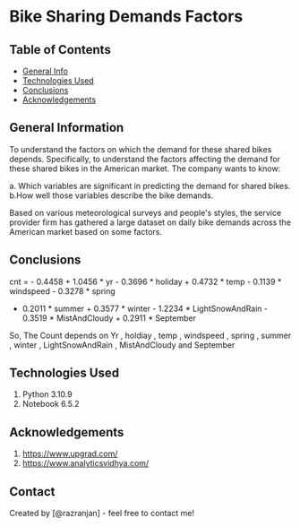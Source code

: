 # Bike Sharing Demands Factors

## Table of Contents
* [General Info](#general-information)
* [Technologies Used](#technologies-used)
* [Conclusions](#conclusions)
* [Acknowledgements](#acknowledgements)

<!-- You can include any other section that is pertinent to your problem -->

## General Information
To understand the factors on which the demand for these shared bikes depends. Specifically, to understand the factors affecting the demand for these shared bikes in the American market. The company wants to know:

a. Which variables are significant in predicting the demand for shared bikes.
b.How well those variables describe the bike demands.

Based on various meteorological surveys and people's styles, the service provider firm has gathered a large dataset on daily bike demands across the American market based on some factors. 


## Conclusions
 cnt = - 0.4458 + 1.0456 * yr - 0.3696 * holiday + 0.4732 * temp - 0.1139 * windspeed - 0.3278 * spring 
 + 0.2011 * summer + 0.3577 * winter - 1.2234 * LightSnowAndRain - 0.3519 * MistAndCloudy + 0.2911 * September

 So, The Count depends on Yr , holdiay , temp , windspeed , spring , summer , winter , LightSnowAndRain , MistAndCloudy and September


## Technologies Used
1. Python 3.10.9
2. Notebook 6.5.2

## Acknowledgements
1. https://www.upgrad.com/
2. https://www.analyticsvidhya.com/


## Contact
Created by [@razranjan] - feel free to contact me!


<!-- Optional -->
<!-- ## License -->
<!-- This project is open source and available under the [... License](). -->

<!-- You don't have to include all sections - just the one's relevant to your project -->
